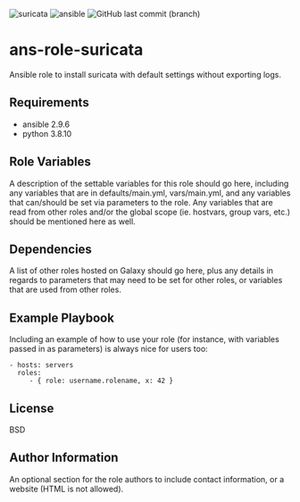 <img alt="suricata" src="https://img.shields.io/badge/suricata-6.0.4-red"> <img alt="ansible" src="https://img.shields.io/badge/ansible-2.9.6-red"> <img alt="GitHub last commit (branch)" src="https://img.shields.io/github/last-commit/sm0ke87/ans-role-suricata/master">

ans-role-suricata
=========

Ansible role to install suricata with default settings without exporting logs.

Requirements
------------

* ansible 2.9.6
* python 3.8.10 

Role Variables
--------------

A description of the settable variables for this role should go here, including any variables that are in defaults/main.yml, vars/main.yml, and any variables that can/should be set via parameters to the role. Any variables that are read from other roles and/or the global scope (ie. hostvars, group vars, etc.) should be mentioned here as well.

Dependencies
------------

A list of other roles hosted on Galaxy should go here, plus any details in regards to parameters that may need to be set for other roles, or variables that are used from other roles.

Example Playbook
----------------

Including an example of how to use your role (for instance, with variables passed in as parameters) is always nice for users too:

    - hosts: servers
      roles:
         - { role: username.rolename, x: 42 }

License
-------

BSD

Author Information
------------------

An optional section for the role authors to include contact information, or a website (HTML is not allowed).
